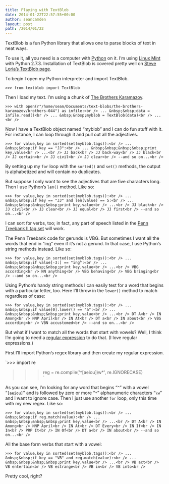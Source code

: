 ```yaml
---
title: Playing with TextBlob
date: 2014-01-22T22:57:55+00:00
author: seancamden
layout: post
path: /2014/01/22
---
```

TextBlob is a fun Python library that allows one to parse blocks of text in neat ways.

To use it, all you need is a computer with [Python](http://www.python.org/) on it. I&#8217;m using [Linux Mint](http://linuxmint.com/) with Python 2.7.3. Installation of TextBlob is covered pretty well on [Steve Loria&#8217;s TextBlob page](http://textblob.readthedocs.org/en/latest/).

To begin I open my Python interpreter and import TextBlob.
  
`>>> from textblob import TextBlob`

Then I load my text. I&#8217;m using a chunk of [The Brothers Karamazov](http://www.gutenberg.org/ebooks/28054).
  
`>>> with open(r"/home/sean/Documents/text-blobs/the-brothers-karamazov/brothers-044") as infile:<br />
... &nbsp;&nbsp;data = infile.read()<br />
... &nbsp;&nbsp;myblob = TextBlob(data)<br />
...<br />
` 

Now I have a TextBlob object named &#8220;myblob&#8221; and I can do fun stuff with it. For instance, I can loop through it and pull out all the adjectives.
  
`>>> for value,key in sorted(set(myblob.tags)):<br />
... &nbsp;&nbsp;if key == "JJ":<br />
... &nbsp;&nbsp;&nbsp;&nbsp;print key,value<br />
...<br />
JJ back<br />
JJ back-way<br />
JJ black<br />
JJ certain<br />
JJ civil<br />
JJ clear<br />
--and so on...<br />
` 

By setting up my `for` loop with the `sorted()` and `set()` methods, the output is alphabetized and will contain no duplicates.

But suppose I only want to see the adjectives that are five characters long. Then I use Python&#8217;s `len()` method. Like so:
  
`>>> for value,key in sorted(set(myblob.tags)):<br />
... &nbsp;&nbsp;if key == "JJ" and len(value) == 5:<br />
... &nbsp;&nbsp;&nbsp;&nbsp;print key,value<br />
...<br />
JJ black<br />
JJ civil<br />
JJ clear<br />
JJ equal<br />
JJ first<br />
--and so on...<br />
` 

I can sort for verbs, too; in fact, any part of speech listed in the [Penn Treebank II tag set](http://www.clips.ua.ac.be/pages/mbsp-tags) will work.

The Penn Treebank code for gerunds is VBG. But sometimes I want all the words that end in &#8220;ing&#8221; even if it&#8217;s not a gerund. In that case, I use Python&#8217;s string methods instead. Like so:
  
`>>> for value,key in sorted(set(myblob.tags)):<br />
... &nbsp;&nbsp;if value[-3:] == "ing":<br />
... &nbsp;&nbsp;&nbsp;&nbsp;print key,value<br />
...<br />
VBG according<br />
NN anything<br />
VBG behaving<br />
VBG bringing<br />
--and so on...<br />
` 

Using Python&#8217;s handy string methods I can easily test for a word that begins with a particular letter, too. Here I&#8217;ll throw in the `lower()` method to match regardless of case:
  
`>>> for value,key in sorted(set(myblob.tags)):<br />
... &nbsp;&nbsp;if value[0].lower() == "a":<br />
... &nbsp;&nbsp;&nbsp;&nbsp;print key,value<br />
...<br />
DT A<br />
IN Among<br />
NNP April<br />
IN At<br />
DT a<br />
IN about<br />
VBG according<br />
VBN accustomed<br />
--and so on...<br />
` 

But what if I want to match all the words that start with vowels? Well, I think I&#8217;m going to need a [regular expression](http://www.regular-expressions.info/) to do that. (I love regular expressions.)

First I&#8217;ll import Python&#8217;s regex library and then create my regular expression.
  
`>>> import re<br />
>>> reg = re.compile('^[aeiou]\w*', re.IGNORECASE)<br />
` 

As you can see, I&#8217;m looking for any word that begins &#8220;`^`&#8221; with a vowel &#8220;`[aeiou]`&#8221; and is followed by zero or more &#8220;`*`&#8221; alphanumeric characters &#8220;`\w`&#8221; and I want to ignore case. Then I just use another `for` loop, only this time with my new regex. Like so:
  
`>>> for value,key in sorted(set(myblob.tags)):<br />
... &nbsp;&nbsp;if reg.match(value):<br />
... &nbsp;&nbsp;&nbsp;&nbsp;print key,value<br />
...<br />
DT A<br />
IN Among<br />
NNP April<br />
IN At<br />
DT Every<br />
IN If<br />
IN In<br />
PRP It<br />
IN Of<br />
DT a<br />
IN about<br />
--and so on...<br />
` 

All the base form verbs that start with a vowel:
  
`>>> for value,key in sorted(set(myblob.tags)):<br />
... &nbsp;&nbsp;if key == "VB" and reg.match(value):<br />
... &nbsp;&nbsp;&nbsp;&nbsp;print key,value<br />
...<br />
VB act<br />
VB entertain<br />
VB estrange<br />
VB in<br />
VB into<br />
` 

Pretty cool, right?
